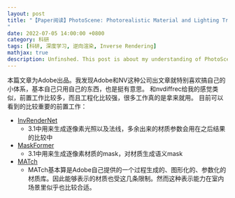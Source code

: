 ```yaml
---
layout: post
title: "【Paper阅读】PhotoScene: Photorealistic Material and Lighting Transfer for Indoor Scenes
"
date: 2022-07-05 14:00:00 +0800
category: 科研
tags: [科研, 深度学习, 逆向渲染, Inverse Rendering]
mathjax: true
description: Unfinshed. This post is about my understanding of PhotoScene.
---
```


本篇文章为Adobe出品。我发现Adobe和NV这种公司出文章就特别喜欢搞自己的小体系，基本自己只用自己的东西，也是挺有意思。
和nvdiffrec给我的感觉类似，前置工作比较多，而且工程化比较强，很多工作真的是拿来就用。
目前可以看到的比较重要的前置工作：
- [InvRenderNet](https://cseweb.ucsd.edu/~viscomp/projects/CVPR20InverseIndoor/)
    - 3.1中用来生成逐像素光照以及法线，多余出来的材质参数会用在之后结果的比较中
- [MaskFormer](https://openreview.net/pdf?id=0lz69oI5iZP)
    - 3.1中用来生成逐像素材质的mask，对材质生成语义mask
- [MATch](http://match.csail.mit.edu/)
    - MATch基本算是Adobe自己提供的一个过程生成的、图形化的、参数化的材质库。因此能够表示的材质也受这几条限制。然而这种表示能力在室内场景里似乎也比较合适。




